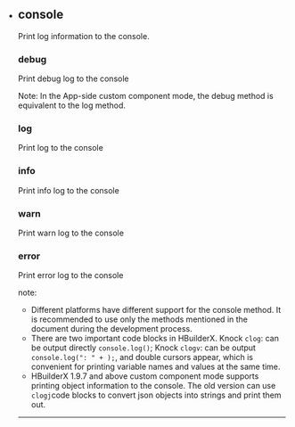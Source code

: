 - ## console

  Print log information to the console.

  ### debug

  Print debug log to the console

  Note: In the App-side custom component mode, the debug method is equivalent to the log method.

  ### log

  Print log to the console

  ### info

  Print info log to the console

  ### warn

  Print warn log to the console

  ### error

  Print error log to the console

  note:

  - Different platforms have different support for the console method. It is recommended to use only the methods mentioned in the document during the development process.
  - There are two important code blocks in HBuilderX. Knock `clog`: can be output directly `console.log()`; Knock `clogv`: can be output `console.log(": " + );`, and double cursors appear, which is convenient for printing variable names and values at the same time.
  - HBuilderX 1.9.7 and above custom component mode supports printing object information to the console. The old version can use `clogj`code blocks to convert json objects into strings and print them out.

  ------